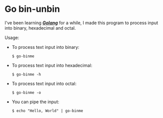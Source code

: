 # Go bin-unbin

I've been learning [***Golang***](https://golang.org/) for a while, I made this program to process input into binary, hexadecimal and octal.

Usage:
- To process text input into binary:
    ```shell
    $ go-binme
    ```
- To process text input into hexadecimal:
    ```shell
    $ go-binme -h
    ```
- To process text input into octal:
    ```shell
    $ go-binme -o
    ```
- You can pipe the input:
    ```shell
    $ echo "Hello, World" | go-binme
    ```
